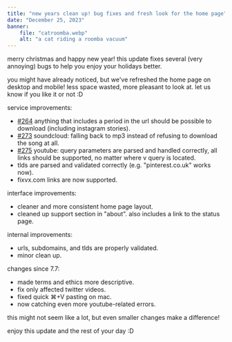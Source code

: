 ```yaml
---
title: "new years clean up! bug fixes and fresh look for the home page"
date: "December 25, 2023"
banner:
    file: "catroomba.webp"
    alt: "a cat riding a roomba vacuum"
---
```

merry christmas and happy new year! this update fixes several (very annoying) bugs to help you enjoy your holidays better.

you might have already noticed, but we've refreshed the home page on desktop and mobile! less space wasted, more pleasant to look at. let us know if you like it or not :D

service improvements:
- [#264](https://github.com/imputnet/cobalt/issues/264) anything that includes a period in the url should be possible to download (including instagram stories).
- [#273](https://github.com/imputnet/cobalt/issues/273) soundcloud: falling back to mp3 instead of refusing to download the song at all.
- [#275](https://github.com/imputnet/cobalt/issues/275) youtube: query parameters are parsed and handled correctly, all links should be supported, no matter where v query is located.
- tlds are parsed and validated correctly (e.g. "pinterest.co.uk" works now).
- fixvx.com links are now supported.

interface improvements:
- cleaner and more consistent home page layout.
- cleaned up support section in "about". also includes a link to the status page.

internal improvements:
- urls, subdomains, and tlds are properly validated.
- minor clean up.

changes since 7.7:
- made terms and ethics more descriptive.
- fix only affected twitter videos.
- fixed quick ⌘+V pasting on mac.
- now catching even more youtube-related errors.

this might not seem like a lot, but even smaller changes make a difference!

enjoy this update and the rest of your day :D